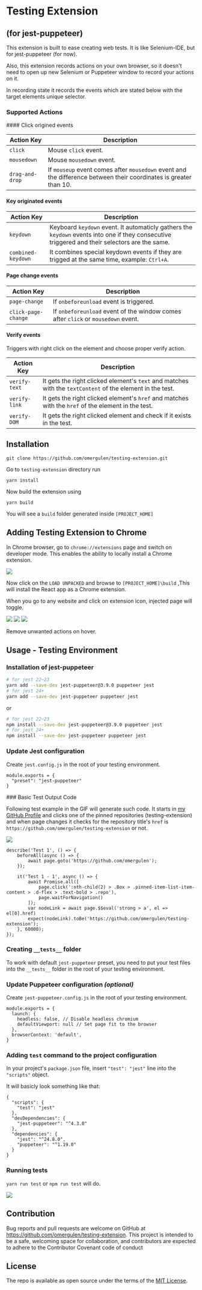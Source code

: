 # Testing Extension
## (for jest-puppeteer)
This extension is built to ease creating web tests. It is like Selenium-IDE, but for jest-puppeteer (for now).

Also, this extension records actions on your own browser, so it doesn't need to open up new Selenium or Puppeteer window to record your actions on it.

In recording state it records the events which are stated below with the target elements unique selector.

### Supported Actions

#### Click origined events

| Action Key    | Description   |
| --------------------- | ------------- |
| `click`       | Mouse `click` event. |
| `mousedown`       | Mouse `mousedown` event. |
| `drag-and-drop` | If `mouseup` event comes after `mousedown` event and the difference between their coordinates is greater than 10. |

#### Key originated events

| Action Key    | Description   |
| --------------------- | ------------- |
| `keydown`       | Keyboard `keydown` event. It automaticly gathers the `keydown` events into one if they consecutive triggered and their selectors are the same. |
| `combined-keydown`       | It combines special keydown events if they are trigged at the same time, example: `Ctrl+A`. |

#### Page change events

| Action Key    | Description   |
| --------------------- | ------------- |
| `page-change`       | If `onbeforeunload` event is triggered. |
| `click-page-change` | If `onbeforeunload` event of the window comes after `click` or `mousedown` event. |

#### Verify events

Triggers with right click on the element and choose proper verify action.

| Action Key    | Description   |
| --------------------- | ------------- |
| `verify-text`       | It gets the right clicked element's `text` and matches with the `textContent` of the element in the test. |
| `verify-link`       | It gets the right clicked element's `href` and matches with the `href` of the element in the test. |
| `verify-DOM`       | It gets the right clicked element and check if it exists in the test. |

## Installation

```
git clone https://github.com/omergulen/testing-extension.git
```
Go to `testing-extension` directory run

```
yarn install
```
Now build the extension using
```
yarn build
```
You will see a `build` folder generated inside `[PROJECT_HOME]`

## Adding Testing Extension to Chrome

In Chrome browser, go to `chrome://extensions` page and switch on developer mode. This enables the ability to locally install a Chrome extension.

<img src="https://cdn-images-1.medium.com/max/1600/1*OaygCwLSwLakyTqCADbmDw.png" />

Now click on the `LOAD UNPACKED` and browse to `[PROJECT_HOME]\build` ,This will install the React app as a Chrome extension.

When you go to any website and click on extension icon, injected page will toggle.

<img src="./assets/extension_test.png" />

<img src="./assets/extension_test2.png" />

<img src="./assets/close_on_hover.png" />

Remove unwanted actions on hover.

## Usage - Testing Environment

### Installation of jest-puppeteer

```bash
# for jest 22~23
yarn add --save-dev jest-puppeteer@3.9.0 puppeteer jest
# for jest 24+
yarn add --save-dev jest-puppeteer puppeteer jest
```
or

```bash
# for jest 22~23
npm install --save-dev jest-puppeteer@3.9.0 puppeteer jest
# for jest 24+
npm install --save-dev jest-puppeteer puppeteer jest
```

### Update Jest configuration

Create `jest.config.js` in the root of your testing environment.

```
module.exports = {
  "preset": "jest-puppeteer"
}
```

### Basic Test Output Code

Following test example in the GIF will generate such code. It starts in [my GitHub Profile](https://github.com/omergulen) and clicks one of the pinned repositories (testing-extension) and when page changes it checks for the repository title's `href` is `https://github.com/omergulen/testing-extension` or not.

<img src="./assets/test_example.gif" />

```
describe('Test 1', () => {
	beforeAll(async () => {
		await page.goto('https://github.com/omergulen');
	});

	it('Test 1 - 1', async () => {
		await Promise.all([
			page.click(':nth-child(2) > .Box > .pinned-item-list-item-content > .d-flex > .text-bold > .repo'),
			page.waitForNavigation()
		]);
		var nodeLink = await page.$$eval('strong > a', el => el[0].href)
		expect(nodeLink).toBe('https://github.com/omergulen/testing-extension');
	}, 60000);
});
```

### Creating `__tests__` folder

To work with default `jest-puppeteer` preset, you need to put your test files into the `__tests__` folder in the root of your testing environment.

### Update Puppeteer configuration _(optional)_

Create `jest-puppeteer.config.js` in the root of your testing environment.
```
module.exports = {
  launch: {
    headless: false, // Disable headless chromium
    defaultViewport: null // Set page fit to the browser
  },
  browserContext: 'default',
}
```

### Adding `test` command to the project configuration

In your project's `package.json` file, insert `"test": "jest"` line into the `"scripts"` object.

It will basicly look something like that:
```
{
  "scripts": {
    "test": "jest"
  },
  "devDependencies": {
    "jest-puppeteer": "^4.3.0"
  },
  "dependencies": {
    "jest": "^24.8.0",
    "puppeteer": "^1.19.0"
  }
}
```

### Running tests

`yarn run test` or `npm run test` will do.

<img src="./assets/run_test.png" />

## Contribution

Bug reports and pull requests are welcome on GitHub at https://github.com/omergulen/testing-extension. This project is intended to be a safe, welcoming space for collaboration, and contributors are expected to adhere to the Contributor Covenant code of conduct


## License

The repo is available as open source under the terms of the [MIT License](http://opensource.org/licenses/MIT).